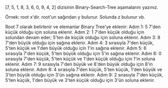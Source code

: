 [7, 5, 1, 8, 3, 6, 0, 9, 4, 2] dizisinin Binary-Search-Tree aşamalarını yazınız.

Örnek: root x'dir. root'un sağından y bulunur. Solunda z bulunur vb.


Root 7 olarak belirlenir ve elemanlar Binary Tree'ye eklenir:
Adım 1: 5 7'den küçük olduğu için soluna eklenir.
Adım 2: 1 7'den küçük olduğu için solundan devam eder; 5'ten de küçük olduğu için soluna eklenir.
Adım 3: 8 7'den büyük olduğu için sağına eklenir.
Adım 4: 3 sırasıyla 7'den küçük, 5'ten küçük ve 1'den büyük olduğu için 1'in sağına eklenir.
Adım 5: 6 sırasıyla 7'den küçük, 5'ten büyük olduğu için 5'in sağına eklenir.
Adım 6: 0 sırasıyla 7'den küçük, 5'ten küçük ve 1'den küçük olduğu için 1'in soluna eklenir.
Adım 7: 9 sırasıyla 7'den büyük ve 8'den büyük olduğu için 8'in soluna eklenir.
Adım 8: 4 sırasıyla 7'den küçük, 5'ten küçük, 1'den büyük ve 3'ten büyük olduğu için 3'ün sağına eklenir.
Adım 9: 2 sırasıyla 7'den küçük, 5'ten küçük, 1'den büyük ve 3'ten küçük olduğu için 3'ün soluna eklenir.